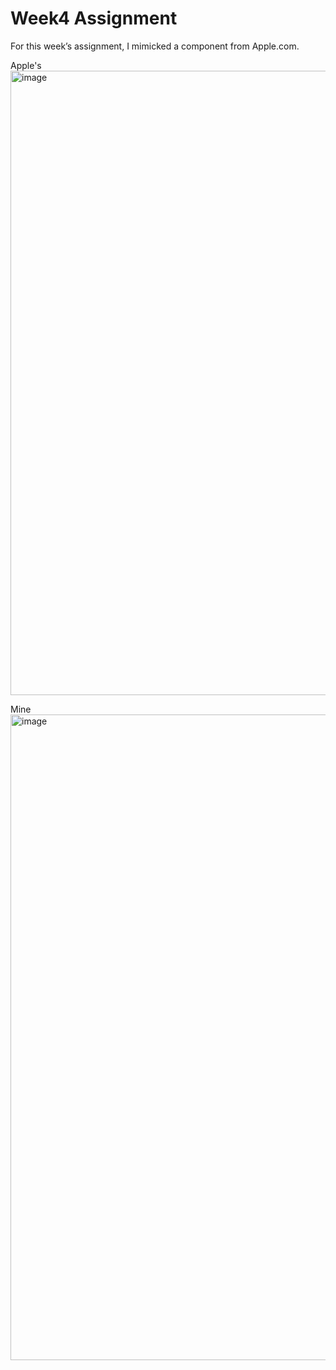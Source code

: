 # Week4 Assignment

For this week’s assignment, I mimicked a component from Apple.com.

Apple's 
<img width="1727" height="999" alt="image" src="https://github.com/user-attachments/assets/58a9f5d4-4ecb-4424-aaed-a482a32e9d55" />

Mine
<img width="1727" height="1033" alt="image" src="https://github.com/user-attachments/assets/359775b8-0bb3-476d-b07b-cd54f8dcc82c" />
